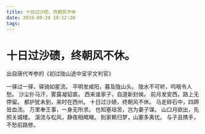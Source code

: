 ```yaml
---
title: 十日过沙碛，终朝风不休
date: 2019-09-20 10:12:26
tags:
---
```


#  十日过沙碛，终朝风不休。

出自唐代岑参的《初过陇山途中呈宇文判官》

一驿过一驿，驿骑如星流。
平明发咸阳，暮及陇山头。
陇水不可听，呜咽令人愁。
沙尘扑马汗，雾露凝貂裘。
西来谁家子，自道新封侯。
前月发安西，路上无停留。
都护犹未到，来时在西州。
十日过沙碛，终朝风不休。
马走碎石中，四蹄皆血流。
万里奉王事，一身无所求。
也知塞垣苦，岂为妻子谋。
山口月欲出，先照关城楼。
溪流与松风，静夜相飕飗。
别家赖归梦，山塞多离忧。
与子且携手，不愁前路修。